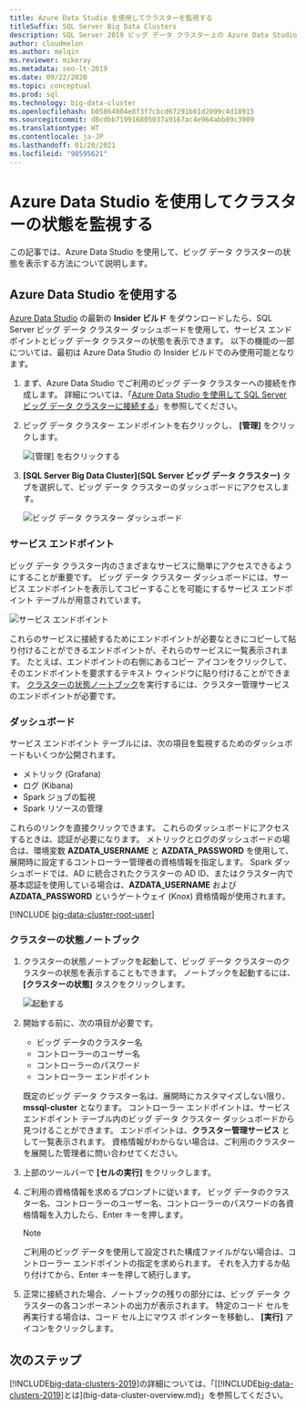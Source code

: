 ```yaml
---
title: Azure Data Studio を使用してクラスターを監視する
titleSuffix: SQL Server Big Data Clusters
description: SQL Server 2019 ビッグ データ クラスター上の Azure Data Studio を使用したクラスターの監視。
author: cloudmelon
ms.author: melqin
ms.reviewer: mikeray
ms.metadata: seo-lt-2019
ms.date: 09/22/2020
ms.topic: conceptual
ms.prod: sql
ms.technology: big-data-cluster
ms.openlocfilehash: b05864804e8f3f7cbcd67291b61d2099c4d18915
ms.sourcegitcommit: d8cdbb719916805037a9167ac4e964abb89c3909
ms.translationtype: HT
ms.contentlocale: ja-JP
ms.lasthandoff: 01/20/2021
ms.locfileid: "98595621"
---
```

# <a name="monitor-cluster-status-with-azure-data-studio"></a>Azure Data Studio を使用してクラスターの状態を監視する

この記事では、Azure Data Studio を使用して、ビッグ データ クラスターの状態を表示する方法について説明します。

## <a name="use-azure-data-studio"></a><a id="datastudio"></a> Azure Data Studio を使用する

[Azure Data Studio](../azure-data-studio/download-azure-data-studio.md) の最新の **Insider ビルド** をダウンロードしたら、SQL Server ビッグ データ クラスター ダッシュボードを使用して、サービス エンドポイントとビッグ データ クラスターの状態を表示できます。 以下の機能の一部については、最初は Azure Data Studio の Insider ビルドでのみ使用可能となります。

1. まず、Azure Data Studio でご利用のビッグ データ クラスターへの接続を作成します。 詳細については、「[Azure Data Studio を使用して SQL Server ビッグ データ クラスターに接続する](connect-to-big-data-cluster.md)」を参照してください。

1. ビッグ データ クラスター エンドポイントを右クリックし、 **[管理]** をクリックします。

   ![[管理] を右クリックする](media/view-cluster-status/right-click-manage.png)

1. **[SQL Server Big Data Cluster]\(SQL Server ビッグ データ クラスター\)** タブを選択して、ビッグ データ クラスターのダッシュボードにアクセスします。

   ![ビッグ データ クラスター ダッシュボード](media/view-cluster-status/bdc-dashboard.png)

### <a name="service-endpoints"></a>サービス エンドポイント

ビッグ データ クラスター内のさまざまなサービスに簡単にアクセスできるようにすることが重要です。 ビッグ データ クラスター ダッシュボードには、サービス エンドポイントを表示してコピーすることを可能にするサービス エンドポイント テーブルが用意されています。

![サービス エンドポイント](media/view-cluster-status/service-endpoints.png)

これらのサービスに接続するためにエンドポイントが必要なときにコピーして貼り付けることができるエンドポイントが、それらのサービスに一覧表示されます。 たとえば、エンドポイントの右側にあるコピー アイコンをクリックして、そのエンドポイントを要求するテキスト ウィンドウに貼り付けることができます。 [クラスターの状態ノートブック](#notebook)を実行するには、クラスター管理サービスのエンドポイントが必要です。

### <a name="dashboards"></a>ダッシュボード

サービス エンドポイント テーブルには、次の項目を監視するためのダッシュボードもいくつか公開されます。

- メトリック (Grafana)
- ログ (Kibana)
- Spark ジョブの監視
- Spark リソースの管理

これらのリンクを直接クリックできます。 これらのダッシュボードにアクセスするときは、認証が必要になります。 メトリックとログのダッシュボードの場合は、環境変数 **AZDATA_USERNAME** と **AZDATA_PASSWORD** を使用して、展開時に設定するコントローラー管理者の資格情報を指定します。 Spark ダッシュボードでは、AD に統合されたクラスターの AD ID、またはクラスター内で基本認証を使用している場合は、**AZDATA_USERNAME** および **AZDATA_PASSWORD** というゲートウェイ (Knox) 資格情報が使用されます。

[!INCLUDE [big-data-cluster-root-user](../includes/big-data-cluster-root-user.md)]

### <a name="cluster-status-notebook"></a><a id="notebook"></a> クラスターの状態ノートブック

1. クラスターの状態ノートブックを起動して、ビッグ データ クラスターのクラスターの状態を表示することもできます。 ノートブックを起動するには、 **[クラスターの状態]** タスクをクリックします。

    ![起動する](media/view-cluster-status/cluster-status-launch.png)

2. 開始する前に、次の項目が必要です。

    - ビッグ データのクラスター名
    - コントローラーのユーザー名
    - コントローラーのパスワード
    - コントローラー エンドポイント

    既定のビッグ データ クラスター名は、展開時にカスタマイズしない限り、**mssql-cluster** となります。 コントローラー エンドポイントは、サービス エンドポイント テーブル内のビッグ データ クラスター ダッシュボードから見つけることができます。 エンドポイントは、**クラスター管理サービス** として一覧表示されます。 資格情報がわからない場合は、ご利用のクラスターを展開した管理者に問い合わせてください。

3. 上部のツールバーで **[セルの実行]** をクリックします。

4. ご利用の資格情報を求めるプロンプトに従います。 ビッグ データのクラスター名、コントローラーのユーザー名、コントローラーのパスワードの各資格情報を入力したら、Enter キーを押します。

    > [!Note]
    > ご利用のビッグ データを使用して設定された構成ファイルがない場合は、コントローラー エンドポイントの指定を求められます。 それを入力するか貼り付けてから、Enter キーを押して続行します。

5. 正常に接続された場合、ノートブックの残りの部分には、ビッグ データ クラスターの各コンポーネントの出力が表示されます。 特定のコード セルを再実行する場合は、コード セル上にマウス ポインターを移動し、 **[実行]** アイコンをクリックします。


## <a name="next-steps"></a>次のステップ

[!INCLUDE[big-data-clusters-2019](../includes/ssbigdataclusters-ss-nover.md)]の詳細については、「[[!INCLUDE[big-data-clusters-2019](../includes/ssbigdataclusters-ver15.md)]とは](big-data-cluster-overview.md)」を参照してください。